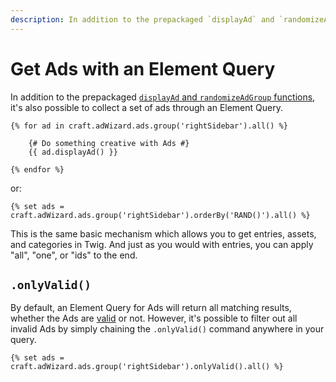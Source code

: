 ```yaml
---
description: In addition to the prepackaged `displayAd` and `randomizeAdGroup` functions, it's also possible to collect a set of Ads through an Element Query.
---
```


# Get Ads with an Element Query

In addition to the prepackaged [`displayAd` and `randomizeAdGroup` functions](/embedding-your-ads/), it's also possible to collect a set of ads through an Element Query.

```twig
{% for ad in craft.adWizard.ads.group('rightSidebar').all() %}

    {# Do something creative with Ads #}
    {{ ad.displayAd() }}

{% endfor %}
```

or:

```twig
{% set ads = craft.adWizard.ads.group('rightSidebar').orderBy('RAND()').all() %}
```

This is the same basic mechanism which allows you to get entries, assets, and categories in Twig. And just as you would with entries, you can apply "all", "one", or "ids" to the end.

## `.onlyValid()`

By default, an Element Query for Ads will return all matching results, whether the Ads are [valid](/valid-ads/) or not. However, it's possible to filter out all invalid Ads by simply chaining the `.onlyValid()` command anywhere in your query.

```twig
{% set ads = craft.adWizard.ads.group('rightSidebar').onlyValid().all() %}
```
